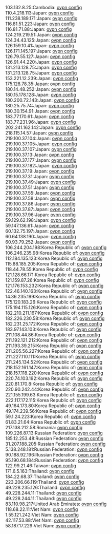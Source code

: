 103.132.8.25:Cambodia: [ovpn config](vpn/103_132_8_25.ovpn)  
110.4.218.113:Japan: [ovpn config](vpn/110_4_218_113.ovpn)  
111.238.189.171:Japan: [ovpn config](vpn/111_238_189_171.ovpn)  
116.81.51.223:Japan: [ovpn config](vpn/116_81_51_223.ovpn)  
116.81.71.88:Japan: [ovpn config](vpn/116_81_71_88.ovpn)  
124.219.219.51:Japan: [ovpn config](vpn/124_219_219_51.ovpn)  
124.34.43.125:Japan: [ovpn config](vpn/124_34_43_125.ovpn)  
126.159.10.41:Japan: [ovpn config](vpn/126_159_10_41.ovpn)  
126.171.145.197:Japan: [ovpn config](vpn/126_171_145_197.ovpn)  
126.79.55.127:Japan: [ovpn config](vpn/126_79_55_127.ovpn)  
126.91.44.220:Japan: [ovpn config](vpn/126_91_44_220.ovpn)  
131.213.128.75:Japan: [ovpn config](vpn/131_213_128_75.ovpn)  
131.213.128.75:Japan: [ovpn config](vpn/131_213_128_75.ovpn)  
153.221.12.239:Japan: [ovpn config](vpn/153_221_12_239.ovpn)  
175.128.78.35:Japan: [ovpn config](vpn/175_128_78_35.ovpn)  
180.14.48.252:Japan: [ovpn config](vpn/180_14_48_252.ovpn)  
180.15.178.128:Japan: [ovpn config](vpn/180_15_178_128.ovpn)  
180.200.72.143:Japan: [ovpn config](vpn/180_200_72_143.ovpn)  
180.25.75.74:Japan: [ovpn config](vpn/180_25_75_74.ovpn)  
180.30.154.91:Japan: [ovpn config](vpn/180_30_154_91.ovpn)  
183.77.170.61:Japan: [ovpn config](vpn/183_77_170_61.ovpn)  
183.77.231.96:Japan: [ovpn config](vpn/183_77_231_96.ovpn)  
202.241.162.142:Japan: [ovpn config](vpn/202_241_162_142.ovpn)  
218.115.14.57:Japan: [ovpn config](vpn/218_115_14_57.ovpn)  
219.100.37.104:Japan: [ovpn config](vpn/219_100_37_104.ovpn)  
219.100.37.105:Japan: [ovpn config](vpn/219_100_37_105.ovpn)  
219.100.37.107:Japan: [ovpn config](vpn/219_100_37_107.ovpn)  
219.100.37.13:Japan: [ovpn config](vpn/219_100_37_13.ovpn)  
219.100.37.177:Japan: [ovpn config](vpn/219_100_37_177.ovpn)  
219.100.37.182:Japan: [ovpn config](vpn/219_100_37_182.ovpn)  
219.100.37.19:Japan: [ovpn config](vpn/219_100_37_19.ovpn)  
219.100.37.31:Japan: [ovpn config](vpn/219_100_37_31.ovpn)  
219.100.37.49:Japan: [ovpn config](vpn/219_100_37_49.ovpn)  
219.100.37.51:Japan: [ovpn config](vpn/219_100_37_51.ovpn)  
219.100.37.55:Japan: [ovpn config](vpn/219_100_37_55.ovpn)  
219.100.37.58:Japan: [ovpn config](vpn/219_100_37_58.ovpn)  
219.100.37.86:Japan: [ovpn config](vpn/219_100_37_86.ovpn)  
219.100.37.87:Japan: [ovpn config](vpn/219_100_37_87.ovpn)  
219.100.37.96:Japan: [ovpn config](vpn/219_100_37_96.ovpn)  
59.129.62.198:Japan: [ovpn config](vpn/59_129_62_198.ovpn)  
59.147.136.61:Japan: [ovpn config](vpn/59_147_136_61.ovpn)  
60.132.75.197:Japan: [ovpn config](vpn/60_132_75_197.ovpn)  
60.64.138.190:Japan: [ovpn config](vpn/60_64_138_190.ovpn)  
60.93.79.252:Japan: [ovpn config](vpn/60_93_79_252.ovpn)  
106.244.204.198:Korea Republic of: [ovpn config](vpn/106_244_204_198.ovpn)  
106.246.235.98:Korea Republic of: [ovpn config](vpn/106_246_235_98.ovpn)  
112.184.135.123:Korea Republic of: [ovpn config](vpn/112_184_135_123.ovpn)  
115.88.185.205:Korea Republic of: [ovpn config](vpn/115_88_185_205.ovpn)  
118.44.78.55:Korea Republic of: [ovpn config](vpn/118_44_78_55.ovpn)  
121.128.66.171:Korea Republic of: [ovpn config](vpn/121_128_66_171.ovpn)  
121.159.87.26:Korea Republic of: [ovpn config](vpn/121_159_87_26.ovpn)  
121.176.153.232:Korea Republic of: [ovpn config](vpn/121_176_153_232.ovpn)  
122.46.140.163:Korea Republic of: [ovpn config](vpn/122_46_140_163.ovpn)  
14.36.235.199:Korea Republic of: [ovpn config](vpn/14_36_235_199.ovpn)  
175.120.183.26:Korea Republic of: [ovpn config](vpn/175_120_183_26.ovpn)  
175.194.115.126:Korea Republic of: [ovpn config](vpn/175_194_115_126.ovpn)  
182.210.211.167:Korea Republic of: [ovpn config](vpn/182_210_211_167.ovpn)  
182.226.230.58:Korea Republic of: [ovpn config](vpn/182_226_230_58.ovpn)  
182.231.25.172:Korea Republic of: [ovpn config](vpn/182_231_25_172.ovpn)  
183.97.143.103:Korea Republic of: [ovpn config](vpn/183_97_143_103.ovpn)  
211.108.44.86:Korea Republic of: [ovpn config](vpn/211_108_44_86.ovpn)  
211.192.121.212:Korea Republic of: [ovpn config](vpn/211_192_121_212.ovpn)  
211.193.39.215:Korea Republic of: [ovpn config](vpn/211_193_39_215.ovpn)  
211.205.56.227:Korea Republic of: [ovpn config](vpn/211_205_56_227.ovpn)  
211.227.110.111:Korea Republic of: [ovpn config](vpn/211_227_110_111.ovpn)  
211.245.134.52:Korea Republic of: [ovpn config](vpn/211_245_134_52.ovpn)  
218.152.161.147:Korea Republic of: [ovpn config](vpn/218_152_161_147.ovpn)  
218.157.118.220:Korea Republic of: [ovpn config](vpn/218_157_118_220.ovpn)  
220.74.103.192:Korea Republic of: [ovpn config](vpn/220_74_103_192.ovpn)  
220.81.170.8:Korea Republic of: [ovpn config](vpn/220_81_170_8.ovpn)  
220.90.242.44:Korea Republic of: [ovpn config](vpn/220_90_242_44.ovpn)  
221.155.199.63:Korea Republic of: [ovpn config](vpn/221_155_199_63.ovpn)  
222.117.172.115:Korea Republic of: [ovpn config](vpn/222_117_172_115.ovpn)  
49.164.173.80:Korea Republic of: [ovpn config](vpn/49_164_173_80.ovpn)  
49.174.239.56:Korea Republic of: [ovpn config](vpn/49_174_239_56.ovpn)  
59.1.24.223:Korea Republic of: [ovpn config](vpn/59_1_24_223.ovpn)  
61.83.21.64:Korea Republic of: [ovpn config](vpn/61_83_21_64.ovpn)  
217.138.212.58:Romania: [ovpn config](vpn/217_138_212_58.ovpn)  
109.226.87.13:Russian Federation: [ovpn config](vpn/109_226_87_13.ovpn)  
185.12.253.48:Russian Federation: [ovpn config](vpn/185_12_253_48.ovpn)  
31.207.188.205:Russian Federation: [ovpn config](vpn/31_207_188_205.ovpn)  
5.138.248.181:Russian Federation: [ovpn config](vpn/5_138_248_181.ovpn)  
90.188.92.196:Russian Federation: [ovpn config](vpn/90_188_92_196.ovpn)  
95.190.68.184:Russian Federation: [ovpn config](vpn/95_190_68_184.ovpn)  
122.99.21.46:Taiwan: [ovpn config](vpn/122_99_21_46.ovpn)  
171.6.5.163:Thailand: [ovpn config](vpn/171_6_5_163.ovpn)  
184.22.68.37:Thailand: [ovpn config](vpn/184_22_68_37.ovpn)  
223.206.66.119:Thailand: [ovpn config](vpn/223_206_66_119.ovpn)  
49.228.235.126:Thailand: [ovpn config](vpn/49_228_235_126.ovpn)  
49.228.244.11:Thailand: [ovpn config](vpn/49_228_244_11.ovpn)  
49.228.244.11:Thailand: [ovpn config](vpn/49_228_244_11.ovpn)  
83.110.98.217:United Arab Emirates: [ovpn config](vpn/83_110_98_217.ovpn)  
118.68.22.11:Viet Nam: [ovpn config](vpn/118_68_22_11.ovpn)  
1.55.121.242:Viet Nam: [ovpn config](vpn/1_55_121_242.ovpn)  
42.117.53.88:Viet Nam: [ovpn config](vpn/42_117_53_88.ovpn)  
58.187.17.229:Viet Nam: [ovpn config](vpn/58_187_17_229.ovpn)  
